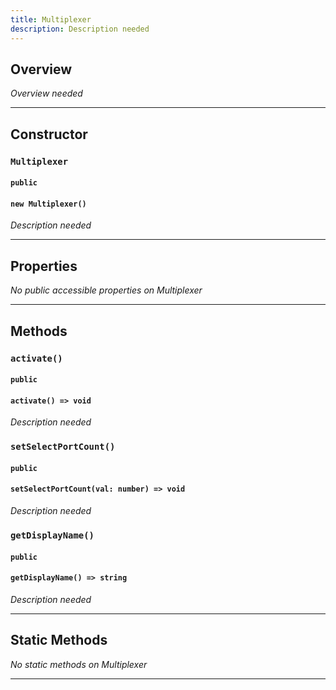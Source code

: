 ```yaml
---
title: Multiplexer
description: Description needed
---
```



## Overview
*Overview needed*

---


## Constructor

### `Multiplexer`
#### `public`
#### `new Multiplexer()`
*Description needed*

---


## Properties

*No public accessible properties on Multiplexer*

---


## Methods

### `activate()`
#### `public`
#### `activate() => void`
*Description needed*

### `setSelectPortCount()`
#### `public`
#### `setSelectPortCount(val: number) => void`
*Description needed*

### `getDisplayName()`
#### `public`
#### `getDisplayName() => string`
*Description needed*

---


## Static Methods

*No static methods on Multiplexer*

---
